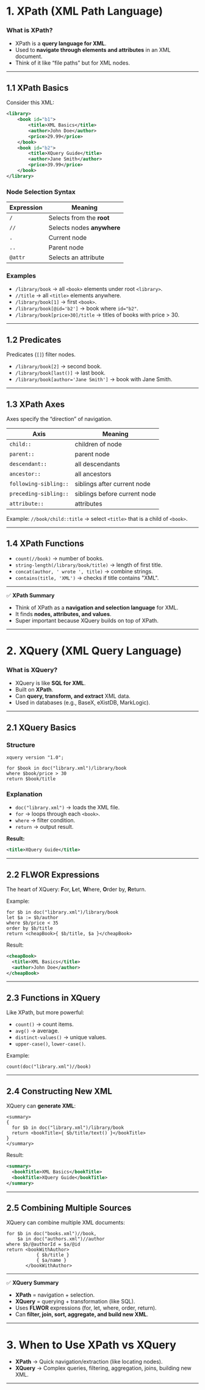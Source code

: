 # **1. XPath (XML Path Language)**

### **What is XPath?**

* XPath is a **query language for XML**.
* Used to **navigate through elements and attributes** in an XML document.
* Think of it like “file paths” but for XML nodes.

---

## **1.1 XPath Basics**

Consider this XML:

```xml
<library>
    <book id="b1">
        <title>XML Basics</title>
        <author>John Doe</author>
        <price>29.99</price>
    </book>
    <book id="b2">
        <title>XQuery Guide</title>
        <author>Jane Smith</author>
        <price>39.99</price>
    </book>
</library>
```

### **Node Selection Syntax**

| Expression | Meaning                    |
| ---------- | -------------------------- |
| `/`        | Selects from the **root**  |
| `//`       | Selects nodes **anywhere** |
| `.`        | Current node               |
| `..`       | Parent node                |
| `@attr`    | Selects an attribute       |

### **Examples**

* `/library/book` → all `<book>` elements under root `<library>`.
* `//title` → all `<title>` elements anywhere.
* `/library/book[1]` → first `<book>`.
* `/library/book[@id='b2']` → book where `id="b2"`.
* `/library/book[price>30]/title` → titles of books with price > 30.

---

## **1.2 Predicates**

Predicates (`[]`) filter nodes.

* `/library/book[2]` → second book.
* `/library/book[last()]` → last book.
* `/library/book[author='Jane Smith']` → book with Jane Smith.

---

## **1.3 XPath Axes**

Axes specify the “direction” of navigation.

| Axis                  | Meaning                      |
| --------------------- | ---------------------------- |
| `child::`             | children of node             |
| `parent::`            | parent node                  |
| `descendant::`        | all descendants              |
| `ancestor::`          | all ancestors                |
| `following-sibling::` | siblings after current node  |
| `preceding-sibling::` | siblings before current node |
| `attribute::`         | attributes                   |

Example:
`//book/child::title` → select `<title>` that is a child of `<book>`.

---

## **1.4 XPath Functions**

* `count(//book)` → number of books.
* `string-length(/library/book/title)` → length of first title.
* `concat(author, ' wrote ', title)` → combine strings.
* `contains(title, 'XML')` → checks if title contains "XML".

---

✅ **XPath Summary**

* Think of XPath as a **navigation and selection language** for XML.
* It finds **nodes, attributes, and values**.
* Super important because XQuery builds on top of XPath.

---

# **2. XQuery (XML Query Language)**

### **What is XQuery?**

* XQuery is like **SQL for XML**.
* Built on **XPath**.
* Can **query, transform, and extract** XML data.
* Used in databases (e.g., BaseX, eXistDB, MarkLogic).

---

## **2.1 XQuery Basics**

### **Structure**

```xquery
xquery version "1.0";

for $book in doc("library.xml")/library/book
where $book/price > 30
return $book/title
```

### **Explanation**

* `doc("library.xml")` → loads the XML file.
* `for` → loops through each `<book>`.
* `where` → filter condition.
* `return` → output result.

**Result:**

```xml
<title>XQuery Guide</title>
```

---

## **2.2 FLWOR Expressions**

The heart of XQuery: **F**or, **L**et, **W**here, **O**rder by, **R**eturn.

Example:

```xquery
for $b in doc("library.xml")/library/book
let $a := $b/author
where $b/price < 35
order by $b/title
return <cheapBook>{ $b/title, $a }</cheapBook>
```

Result:

```xml
<cheapBook>
  <title>XML Basics</title>
  <author>John Doe</author>
</cheapBook>
```

---

## **2.3 Functions in XQuery**

Like XPath, but more powerful:

* `count()` → count items.
* `avg()` → average.
* `distinct-values()` → unique values.
* `upper-case()`, `lower-case()`.

Example:

```xquery
count(doc("library.xml")//book)
```

---

## **2.4 Constructing New XML**

XQuery can **generate XML**:

```xquery
<summary>
{
  for $b in doc("library.xml")/library/book
  return <bookTitle>{ $b/title/text() }</bookTitle>
}
</summary>
```

Result:

```xml
<summary>
  <bookTitle>XML Basics</bookTitle>
  <bookTitle>XQuery Guide</bookTitle>
</summary>
```

---

## **2.5 Combining Multiple Sources**

XQuery can combine multiple XML documents:

```xquery
for $b in doc("books.xml")//book,
    $a in doc("authors.xml")//author
where $b/@authorId = $a/@id
return <bookWithAuthor>
           { $b/title }
           { $a/name }
       </bookWithAuthor>
```

---

✅ **XQuery Summary**

* **XPath** = navigation + selection.
* **XQuery** = querying + transformation (like SQL).
* Uses **FLWOR** expressions (for, let, where, order, return).
* Can **filter, join, sort, aggregate, and build new XML**.

---

# **3. When to Use XPath vs XQuery**

* **XPath** → Quick navigation/extraction (like locating nodes).
* **XQuery** → Complex queries, filtering, aggregation, joins, building new XML.

---


